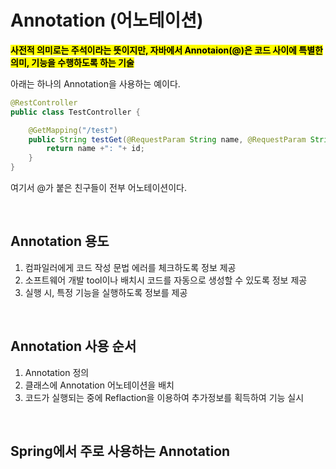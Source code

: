 # Annotation (어노테이션)

<mark>**사전적 의미로는 주석이라는 뜻이지만, 자바에서 Annotaion(@)은 코드 사이에 특별한 의미, 기능을 수행하도록 하는 기술**</mark>

아래는 하나의 Annotation을 사용하는 예이다.

```java
@RestController
public class TestController {

    @GetMapping("/test")
    public String testGet(@RequestParam String name, @RequestParam String id){
        return name +": "+ id;
    }
}

```

여기서 @가 붙은 친구들이 전부 어노테이션이다. 

</br>


## Annotation 용도

1. 컴파일러에게 코드 작성 문법 에러를 체크하도록 정보 제공
2. 소프트웨어 개발 tool이나 배치시 코드를 자동으로 생성할 수 있도록 정보 제공
3. 실행 시, 특정 기능을 실행하도록 정보를 제공

</br>

## Annotation 사용 순서
1. Annotation 정의
2. 클래스에 Annotation 어노테이션을 배치
3. 코드가 실행되는 중에 Reflaction을 이용하여 추가정보를 획득하여 기능 실시 

</br>

## Spring에서 주로 사용하는 Annotation
